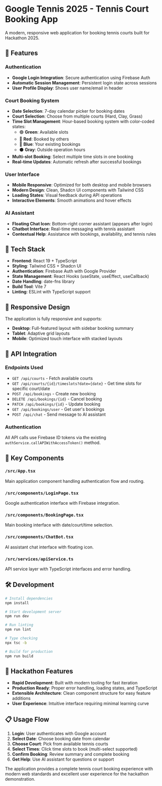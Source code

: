 # Google Tennis 2025 - Tennis Court Booking App

A modern, responsive web application for booking tennis courts built for Hackathon 2025.

## 🎾 Features

### Authentication
- **Google Login Integration**: Secure authentication using Firebase Auth
- **Automatic Session Management**: Persistent login state across sessions
- **User Profile Display**: Shows user name/email in header

### Court Booking System
- **Date Selection**: 7-day calendar picker for booking dates
- **Court Selection**: Choose from multiple courts (Hard, Clay, Grass)
- **Time Slot Management**: Hour-based booking system with color-coded states:
  - 🟢 **Green**: Available slots
  - 🔴 **Red**: Booked by others
  - 🔵 **Blue**: Your existing bookings
  - ⚫ **Gray**: Outside operation hours
- **Multi-slot Booking**: Select multiple time slots in one booking
- **Real-time Updates**: Automatic refresh after successful bookings

### User Interface
- **Mobile Responsive**: Optimized for both desktop and mobile browsers
- **Modern Design**: Clean, Shadcn UI components with Tailwind CSS
- **Loading States**: Visual feedback during API operations
- **Interactive Elements**: Smooth animations and hover effects

### AI Assistant
- **Floating Chat Icon**: Bottom-right corner assistant (appears after login)
- **Chatbot Interface**: Real-time messaging with tennis assistant
- **Contextual Help**: Assistance with bookings, availability, and tennis rules

## 🚀 Tech Stack

- **Frontend**: React 19 + TypeScript
- **Styling**: Tailwind CSS + Shadcn UI
- **Authentication**: Firebase Auth with Google Provider
- **State Management**: React Hooks (useState, useEffect, useCallback)
- **Date Handling**: date-fns library
- **Build Tool**: Vite 7
- **Linting**: ESLint with TypeScript support

## 📱 Responsive Design

The application is fully responsive and supports:
- **Desktop**: Full-featured layout with sidebar booking summary
- **Tablet**: Adaptive grid layouts
- **Mobile**: Optimized touch interface with stacked layouts

## 🔌 API Integration

### Endpoints Used
- `GET /api/courts` - Fetch available courts
- `GET /api/courts/{id}/timeslots?date={date}` - Get time slots for specific court/date
- `POST /api/bookings` - Create new booking
- `DELETE /api/bookings/{id}` - Cancel booking
- `PATCH /api/bookings/{id}` - Update booking
- `GET /api/bookings/user` - Get user's bookings
- `POST /api/chat` - Send message to AI assistant

### Authentication
All API calls use Firebase ID tokens via the existing `authService.callAPIWithAccessToken()` method.

## 🎯 Key Components

### `/src/App.tsx`
Main application component handling authentication flow and routing.

### `/src/components/LoginPage.tsx`
Google authentication interface with Firebase integration.

### `/src/components/BookingPage.tsx`
Main booking interface with date/court/time selection.

### `/src/components/ChatBot.tsx`
AI assistant chat interface with floating icon.

### `/src/services/apiService.ts`
API service layer with TypeScript interfaces and error handling.

## 🛠️ Development

```bash
# Install dependencies
npm install

# Start development server
npm run dev

# Run linting
npm run lint

# Type checking
npx tsc -b

# Build for production
npm run build
```

## 🌟 Hackathon Features

- **Rapid Development**: Built with modern tooling for fast iteration
- **Production Ready**: Proper error handling, loading states, and TypeScript
- **Extensible Architecture**: Clean component structure for easy feature additions
- **User Experience**: Intuitive interface requiring minimal learning curve

## 📋 Usage Flow

1. **Login**: User authenticates with Google account
2. **Select Date**: Choose booking date from calendar
3. **Choose Court**: Pick from available tennis courts
4. **Select Times**: Click time slots to book (multi-select supported)
5. **Confirm Booking**: Review summary and complete booking
6. **Get Help**: Use AI assistant for questions or support

The application provides a complete tennis court booking experience with modern web standards and excellent user experience for the hackathon demonstration.